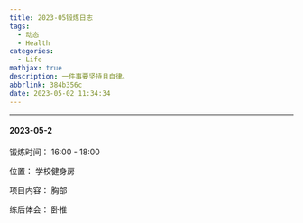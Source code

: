 ```yaml
---
title: 2023-05锻炼日志
tags:
  - 动态
  - Health
categories:
  - Life
mathjax: true
description: 一件事要坚持且自律。
abbrlink: 384b356c
date: 2023-05-02 11:34:34
---
```


---

#### 2023-05-2

锻炼时间： 16:00 - 18:00

位置： 学校健身房

项目内容： 胸部

练后体会： 卧推
